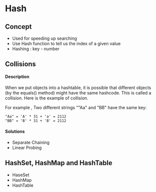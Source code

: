 # Hash
## Concept
* Used for speeding up searching
* Use Hash function to tell us the index of a given value
* Hashing : key - number


## Collisions
#### Description
When we put objects into a hashtable, it is possible that different objects (by the equals() method) might have the same hashcode. This is called a collision. Here is the example of collision. 

For example , Two different strings ""Aa" and "BB" have the same key: 

```
"Aa" = 'A' * 31 + 'a' = 2112
"BB" = 'B' * 31 + 'B' = 2112
```

#### Solutions
* Separate Chaining
* Linear Probing


## HashSet, HashMap and HashTable
* HaseSet
* HashMap
* HashTable